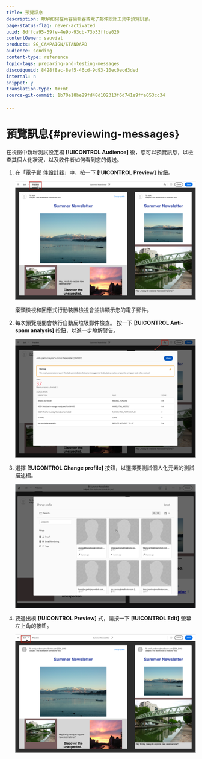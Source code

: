 ```yaml
---
title: 預覽訊息
description: 瞭解如何在內容編輯器或電子郵件設計工具中預覽訊息。
page-status-flag: never-activated
uuid: 8dffca95-59fe-4e9b-93cb-73b33ffde020
contentOwner: sauviat
products: SG_CAMPAIGN/STANDARD
audience: sending
content-type: reference
topic-tags: preparing-and-testing-messages
discoiquuid: 8428f8ac-8ef5-46cd-9d93-10ec0ecd3ded
internal: n
snippet: y
translation-type: tm+mt
source-git-commit: 1b70e18be29fd48d102313f6d741e9ffe053cc34

---
```



# 預覽訊息{#previewing-messages}

在視窗中新增測試設定檔 **[!UICONTROL Audience]** 後，您可以預覽訊息，以檢查其個人化狀況，以及收件者如何看到您的傳送。

1. 在「電子郵 [件設計器](../../designing/using/designing-content-in-adobe-campaign.md)」中，按一下 **[!UICONTROL Preview]** 按鈕。

   ![](assets/sending_preview.png)

   案頭檢視和回應式行動裝置檢視會並排顯示您的電子郵件。

1. 每次預覽期間會執行自動反垃圾郵件檢查。 按一下 **[!UICONTROL Anti-spam analysis]** 按鈕，以進一步瞭解警告。

   ![](assets/sending_anti-spam_analysis.png)

1. 選擇 **[!UICONTROL Change profile]** 按鈕，以選擇要測試個人化元素的測試描述檔。

   ![](assets/sending_test-profile.png)

1. 要退出模 **[!UICONTROL Preview]** 式，請按一下 **[!UICONTROL Edit]** 螢幕左上角的按鈕。

   ![](assets/sending_preview_edit.png)

